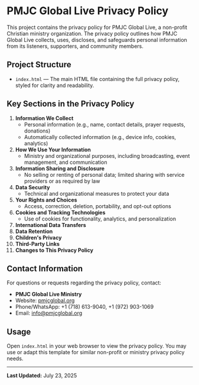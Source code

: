 # PMJC Global Live Privacy Policy

This project contains the privacy policy for PMJC Global Live, a non-profit Christian ministry organization. The privacy policy outlines how PMJC Global Live collects, uses, discloses, and safeguards personal information from its listeners, supporters, and community members.

## Project Structure

- `index.html` — The main HTML file containing the full privacy policy, styled for clarity and readability.

## Key Sections in the Privacy Policy

1. **Information We Collect**
   - Personal information (e.g., name, contact details, prayer requests, donations)
   - Automatically collected information (e.g., device info, cookies, analytics)
2. **How We Use Your Information**
   - Ministry and organizational purposes, including broadcasting, event management, and communication
3. **Information Sharing and Disclosure**
   - No selling or renting of personal data; limited sharing with service providers or as required by law
4. **Data Security**
   - Technical and organizational measures to protect your data
5. **Your Rights and Choices**
   - Access, correction, deletion, portability, and opt-out options
6. **Cookies and Tracking Technologies**
   - Use of cookies for functionality, analytics, and personalization
7. **International Data Transfers**
8. **Data Retention**
9. **Children's Privacy**
10. **Third-Party Links**
11. **Changes to This Privacy Policy**

## Contact Information

For questions or requests regarding the privacy policy, contact:

- **PMJC Global Live Ministry**
- Website: [pmjcglobal.org](https://pmjcglobal.org)
- Phone/WhatsApp: +1 (718) 613-9040, +1 (972) 903-1069
- Email: <info@pmjcglobal.org>

## Usage

Open `index.html` in your web browser to view the privacy policy. You may use or adapt this template for similar non-profit or ministry privacy policy needs.

---

**Last Updated:** July 23, 2025
